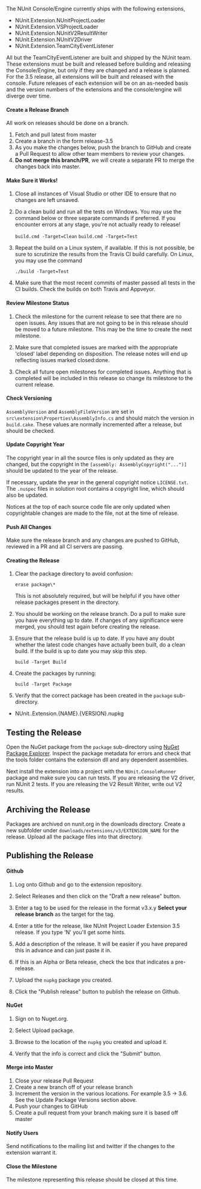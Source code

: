 The NUnit Console/Engine currently ships with the following extensions,

* NUnit.Extension.NUnitProjectLoader
* NUnit.Extension.VSProjectLoader
* NUnit.Extension.NUnitV2ResultWriter
* NUnit.Extension.NUnitV2Driver
* NUnit.Extension.TeamCityEventListener

All but the TeamCityEventListener are built and shipped by the NUnit team. These extensions must be built and released before building and releasing the Console/Engine, but only if they are changed and a release is planned. For the 3.5 release, all extensions will be built and released with the console. Future releases of each extension will be on an as-needed basis and the version numbers of the extensions and the console/engine will diverge over time.

#### Create a Release Branch

All work on releases should be done on a branch.

1. Fetch and pull latest from master
2. Create a branch in the form release-3.5
3. As you make the changes below, push the branch to GitHub and create a Pull Request to allow other team members to review your changes.
4. **Do not merge this branch/PR**, we will create a separate PR to merge the changes back into master.

#### Make Sure it Works!

1. Close all instances of Visual Studio or other IDE to ensure that no changes are left unsaved.

2. Do a clean build and run all the tests on Windows. You may use the command below or three separate commands if preferred. If you encounter errors at any stage, you're not actually ready to release!

      `build.cmd -Target=Clean`
      `build.cmd -Target=Test`

3. Repeat the build on a Linux system, if available. If this is not possible, be sure to scrutinize the results from the Travis CI build carefully. On Linux, you may use the command

      `./build -Target=Test`

4. Make sure that the most recent commits of master passed all tests in the CI builds. Check the builds on both Travis and Appveyor.

#### Review Milestone Status

1. Check the milestone for the current release to see that there are no open issues. Any issues that are not going to be in this release should be moved to a future milestone. This may be the time to create the next milestone.

2. Make sure that completed issues are marked with the appropriate 'closed' label depending on disposition. The release notes will end up reflecting issues marked closed:done.

3. Check all future open milestones for completed issues. Anything that is completed will be included in this release so change its milestone to the current release.

#### Check Versioning

`AssemblyVersion` and `AssemblyFileVersion` are set in `src\extension\Properties\AssemblyInfo.cs` and should match the version in `build.cake`. These values are normally incremented after a release, but should be checked.

#### Update Copyright Year

The copyright year in all the source files is only updated as they are changed, but the copyright in the `[assembly: AssemblyCopyright("...")]` should be updated to the year of the release.

If necessary, update the year in the general copyright notice `LICENSE.txt`. The `.nuspec` files in solution root contains a copyright line, which should also be updated.

Notices at the top of each source code file are only updated when copyrightable changes are made to the file, not at the time of release.

#### Push All Changes

Make sure the release branch and any changes are pushed to GitHub, reviewed in a PR and all CI servers are passing.

#### Creating the Release

1. Clear the package directory to avoid confusion:

      `erase package\*`

   This is not absolutely required, but will be helpful if you have other release packages present
   in the directory.

2. You should be working on the release branch. Do a pull to make sure you have everything up to date. If changes of any significance were merged, you should test again before creating the release.

3. Ensure that the release build is up to date. If you have any doubt whether the latest code changes 
   have actually been built, do a clean build. If the build is up to date you may skip this step.

      `build -Target Build`

4. Create the packages by running:

      `build -Target Package`

5. Verify that the correct package has been created in the `package` sub-directory.

  * NUnit..Extension.{NAME}.{VERSION}.nupkg

Testing the Release
-------------------

Open the NuGet package from the `package` sub-directory using [NuGet Package Explorer](https://github.com/NuGetPackageExplorer/NuGetPackageExplorer). Inspect the package metadata for errors and check that the tools folder contains the extension dll and any dependent assemblies.

Next install the extension into a project with the `NUnit.ConsoleRunner` package and make sure you can run tests. If you are releasing the V2 driver, run NUnit 2 tests. If you are releasing the V2 Result Writer, write out V2 results.

Archiving the Release
---------------------

Packages are archived on nunit.org in the downloads directory. Create a new subfolder under `downloads/extensions/v3/EXTENSION_NAME` for the release. Upload all the package files into that directory.

Publishing the Release
----------------------

#### Github

1. Log onto Github and go to the extension repository.

2. Select Releases and then click on the "Draft a new release" button.

3. Enter a tag to be used for the release in the format v3.x.y **Select your release branch** as the target for the tag.

4. Enter a title for the release, like NUnit Project Loader Extension 3.5 release. If you type 'N' you'll get some hints.

5. Add a description of the release. It will be easier if you have prepared this in advance and can just paste it in.

6. If this is an Alpha or Beta release, check the box that indicates a pre-release.

7. Upload the `nupkg` package you created.

8. Click the "Publish release" button to publish the release on Github.

#### NuGet

1. Sign on to Nuget.org.

2. Select Upload package.

3. Browse to the location of the `nupkg` you created and upload it.

4. Verify that the info is correct and click the "Submit" button.

#### Merge into Master

1. Close your release Pull Request
2. Create a new branch off of your release branch
3. Increment the version in the various locations. For example 3.5 -> 3.6. See the Update Package Versions section above.
4. Push your changes to GitHub
5. Create a pull request from your branch making sure it is based off master

#### Notify Users

Send notifications to the mailing list and twitter if the changes to the extension warrant it.

#### Close the Milestone

The milestone representing this release should be closed at this time.
